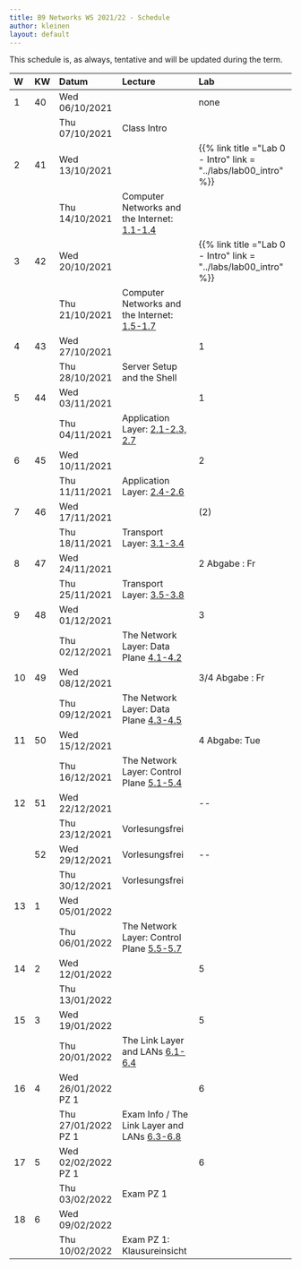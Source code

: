 ```yaml
---
title: B9 Networks WS 2021/22 - Schedule
author: kleinen
layout: default
---
```

This schedule is, as always, tentative and will be updated during the term.

| W   | KW  | Datum               | Lecture                                                                                         | Lab                                                              |
|:--- |:--- |:------------------- |:----------------------------------------------------------------------------------------------- |:---------------------------------------------------------------- |
| 1   | 40  | Wed 06/10/2021      |                                                                                                 | none                                                             |
|     |     | Thu 07/10/2021      | Class Intro                                                                                     |                                                                  |
| 2   | 41  | Wed 13/10/2021      |                                                                                                 | {{% link title ="Lab 0 - Intro" link = "../labs/lab00_intro" %}} |
|     |     | Thu 14/10/2021      | Computer Networks and the Internet: [1.1-1.4](https://gaia.cs.umass.edu/kurose_ross/videos/1/)  |                                                                  |
| 3   | 42  | Wed 20/10/2021      |                                                                                                 | {{% link title ="Lab 0 - Intro" link = "../labs/lab00_intro" %}} |
|     |     | Thu 21/10/2021      | Computer Networks and the Internet: [1.5-1.7](https://gaia.cs.umass.edu/kurose_ross/videos/1/)  |                                                                  |
| 4   | 43  | Wed 27/10/2021      |                                                                                                 | 1                                                                |
|     |     | Thu 28/10/2021      | Server Setup and the Shell                                                                      |                                                                  |
| 5   | 44  | Wed 03/11/2021      |                                                                                                 | 1                                                                |
|     |     | Thu 04/11/2021      | Application Layer: [2.1-2.3, 2.7](https://gaia.cs.umass.edu/kurose_ross/videos/2/)              |                                                                  |
| 6   | 45  | Wed 10/11/2021      |                                                                                                 | 2                                                                |
|     |     | Thu 11/11/2021      | Application Layer: [2.4-2.6](https://gaia.cs.umass.edu/kurose_ross/videos/2/)                   |                                                                  |
| 7   | 46  | Wed 17/11/2021      |                                                                                                 | (2)                                                              |
|     |     | Thu 18/11/2021      | Transport Layer: [3.1-3.4](https://gaia.cs.umass.edu/kurose_ross/videos/3/)                     |                                                                  |
| 8   | 47  | Wed 24/11/2021      |                                                                                                 | 2 Abgabe : Fr                                                    |
|     |     | Thu 25/11/2021      | Transport Layer: [3.5-3.8](https://gaia.cs.umass.edu/kurose_ross/videos/3/)                     |                                                                  |
| 9   | 48  | Wed 01/12/2021      |                                                                                                 | 3                                                                |
|     |     | Thu 02/12/2021      | The Network Layer: Data Plane [4.1-4.2](https://gaia.cs.umass.edu/kurose_ross/videos/4/)        |                                                                  |
| 10  | 49  | Wed 08/12/2021      |                                                                                                 | 3/4 Abgabe : Fr                                                  |
|     |     | Thu 09/12/2021      | The Network Layer: Data Plane [4.3-4.5](https://gaia.cs.umass.edu/kurose_ross/videos/4/)        |                                                                  |
| 11  | 50  | Wed 15/12/2021      |                                                                                                 | 4  Abgabe: Tue                                                   |
|     |     | Thu 16/12/2021      | The Network Layer: Control Plane [5.1-5.4](https://gaia.cs.umass.edu/kurose_ross/videos/5/)     |                                                                  |
| 12  | 51  | Wed 22/12/2021      |                                                                                                 | --                                                               |
|     |     | Thu 23/12/2021      | Vorlesungsfrei                                                                                  |                                                                  |
|     | 52  | Wed 29/12/2021      | Vorlesungsfrei                                                                                  | --                                                               |
|     |     | Thu 30/12/2021      | Vorlesungsfrei                                                                                  |                                                                  |
| 13  | 1   | Wed 05/01/2022      |                                                                                                 |                                                                  |
|     |     | Thu 06/01/2022      | The Network Layer: Control Plane [5.5-5.7](https://gaia.cs.umass.edu/kurose_ross/videos/5/)     |                                                                  |
| 14  | 2   | Wed 12/01/2022      |                                                                                                 | 5                                                                |
|     |     | Thu 13/01/2022      |                                                                                                 |                                                                  |
| 15  | 3   | Wed 19/01/2022      |                                                                                                 | 5                                                                |
|     |     | Thu 20/01/2022      | The Link Layer and LANs [6.1-6.4](https://gaia.cs.umass.edu/kurose_ross/videos/6/)              |                                                                  |
| 16  | 4   | Wed 26/01/2022 PZ 1 |                                                                                                 | 6                                                                |
|     |     | Thu 27/01/2022 PZ 1 | Exam Info /  The Link Layer and LANs [6.3-6.8](https://gaia.cs.umass.edu/kurose_ross/videos/6/) |                                                                  |
| 17  | 5   | Wed 02/02/2022 PZ 1 |                                                                                                 | 6                                                                |
|     |     | Thu 03/02/2022      | Exam PZ 1                                                                                       |                                                                  |
| 18  | 6   | Wed 09/02/2022      |                                                                                                 |                                                                  |
|     |     | Thu 10/02/2022      | Exam PZ 1: Klausureinsicht                                                                      |                                                                  |
